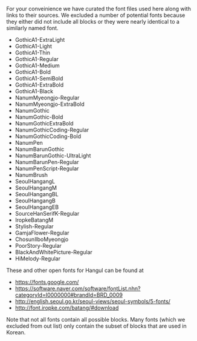 For your conveinience we have curated the font files used here along with links to their sources. We excluded a number of potential fonts because they either did not include all blocks or they were nearly identical to a similarly named font.

- GothicA1-ExtraLight
- GothicA1-Light
- GothicA1-Thin
- GothicA1-Regular
- GothicA1-Medium
- GothicA1-Bold
- GothicA1-SemiBold
- GothicA1-ExtraBold
- GothicA1-Black
- NanumMyeongjo-Regular
- NanumMyeongjo-ExtraBold
- NanumGothic
- NanumGothic-Bold
- NanumGothicExtraBold
- NanumGothicCoding-Regular
- NanumGothicCoding-Bold
- NanumPen
- NanumBarunGothic
- NanumBarunGothic-UltraLight
- NanumBarunPen-Regular
- NanumPenScript-Regular
- NanumBrush
- SeoulHangangL
- SeoulHangangM
- SeoulHangangBL
- SeoulHangangB
- SeoulHangangEB
- SourceHanSerifK-Regular
- IropkeBatangM
- Stylish-Regular
- GamjaFlower-Regular
- ChosunIlboMyeongjo
- PoorStory-Regular
- BlackAndWhitePicture-Regular
- HiMelody-Regular

These and other open fonts for Hangul can be found at
- https://fonts.google.com/
- https://software.naver.com/software/fontList.nhn?categoryId=I0000000#brandId=BRD_0009
- http://english.seoul.go.kr/seoul-views/seoul-symbols/5-fonts/
- http://font.iropke.com/batang/#download

Note that not all fonts contain all possible blocks. Many fonts (which we excluded from out list) only contain the subset of blocks that are used in Korean.
